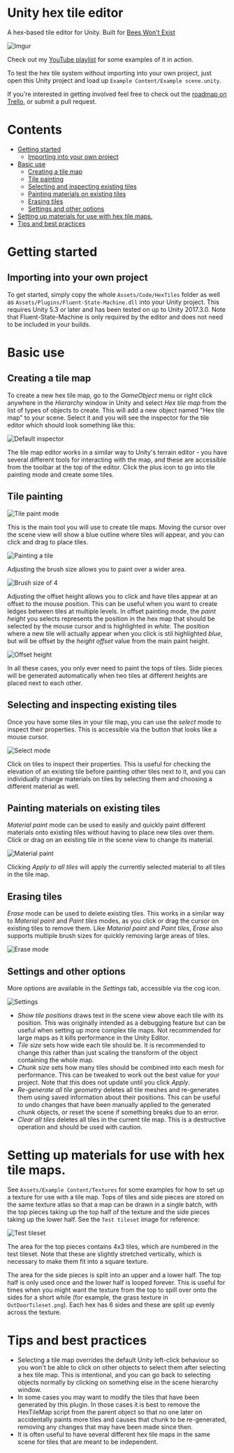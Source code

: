 # Unity hex tile editor

A hex-based tile editor for Unity. Built for [Bees Won't Exist](http://honeyvalegames.com/bees-wont-exist/)

![Imgur](http://i.imgur.com/gEB4P5D.png)

Check out my [YouTube playlist](https://www.youtube.com/playlist?list=PLvydZeK3xG9hFWaunAdrvl7W_ExOquTcA) for some examples of it in action.

To test the hex tile system without importing into your own project, just open this Unity project and load up `Example Content/Example scene.unity`.

If you're interested in getting involved feel free to check out the [roadmap on Trello](https://trello.com/b/WkukdhHq/hex-tile-editor), or submit a pull request.  

# Contents
<!-- START doctoc generated TOC please keep comment here to allow auto update -->
<!-- DON'T EDIT THIS SECTION, INSTEAD RE-RUN doctoc TO UPDATE -->
<!-- END doctoc -->

- [Getting started](#getting-started)
  - [Importing into your own project](#importing-into-your-own-project)
- [Basic use](#basic-use)
  - [Creating a tile map](#creating-a-tile-map)
  - [Tile painting](#tile-painting)
  - [Selecting and inspecting existing tiles](#selecting-and-inspecting-existing-tiles)
  - [Painting materials on existing tiles](#painting-materials-on-existing-tiles)
  - [Erasing tiles](#erasing-tiles)
  - [Settings and other options](#settings-and-other-options)
- [Setting up materials for use with hex tile maps.](#setting-up-materials-for-use-with-hex-tile-maps)
- [Tips and best practices](#tips-and-best-practices)

<!-- END doctoc generated TOC please keep comment here to allow auto update -->

# Getting started
## Importing into your own project
To get started, simply copy the whole `Assets/Code/HexTiles` folder as well as `Assets/Plugins/Fluent-State-Machine.dll` into your Unity project. This requires Unity 5.3 or later and has been tested on up to Unity 2017.3.0. Note that Fluent-State-Machine is only required by the editor and does not need to be included in your builds.

# Basic use
## Creating a tile map
To create a new hex tile map, go to the _GameObject_ menu or right click anywhere in the _Hierarchy_ window in Unity and select _Hex tile map_ from the list of types of objects to create. This will add a new object named "Hex tile map" to your scene. Select it and you will see the inspector for the tile editor which should look something like this:

![Default inspector](Documentation/Default-inspector.png)

The tile map editor works in a similar way to Unity's terrain editor - you have several different tools for interacting with the map, and these are accessible from the toolbar at the top of the editor. Click the plus icon to go into tile painting mode and create some tiles.

## Tile painting

![Tile paint mode](Documentation/Tile-paint.png)

This is the main tool you will use to create tile maps. Moving the cursor over the scene view will show a blue outline where tiles will appear, and you can click and drag to place tiles. 

![Painting a tile](Documentation/Tile-paint-scene.png)

Adjusting the brush size allows you to paint over a wider area. 

![Brush size of 4](Documentation/brush-size.png)

Adjusting the offset height allows you to click and have tiles appear at an offset to the mouse position. This can be useful when you want to create ledges between tiles at multiple levels. In offset painting mode, the _paint height_ you selects represents the position in the hex map that should be selected by the mouse cursor and is highlighted in _white_. The position where a new tile will actually appear when you click is stil highlighted _blue_, but will be offset by the _height offset_ value from the main paint height. 

![Offset height](Documentation/Offset-height.png)

In all these cases, you only ever need to paint the tops of tiles. Side pieces will be generated automatically when two tiles at different heights are placed next to each other. 

## Selecting and inspecting existing tiles

Once you have some tiles in your tile map, you can use the _select_ mode to inspect their properties. This is accessible via the button that looks like a mouse cursor.

![Select mode](Documentation/Select-mode.png)

Click on tiles to inspect their properties. This is useful for checking the elevation of an existing tile before painting other tiles next to it, and you can individually change materials on tiles by selecting them and choosing a different material as well.

##  Painting materials on existing tiles
_Material paint_ mode can be used to easily and quickly paint different materials onto existing tiles without having to place new tiles over them. Click or drag on an existing tile in the scene view to change its material.

![Material paint](Documentation/Material-paint.png)

Clicking _Apply to all tiles_ will apply the currently selected material to all tiles in the tile map.

## Erasing tiles
_Erase_ mode can be used to delete existing tiles. This works in a similar way to _Material paint_ and _Paint tiles_ modes, as you click or drag the cursor on existing tiles to remove them. Like _Material paint_ and _Paint tiles_, _Erase_ also supports multiple brush sizes for quickly removing large areas of tiles. 

![Erase mode](Documentation/Erase.png)

## Settings and other options
More options are available in the _Settings_ tab, accessible via the cog icon.

![Settings](Documentation/Settings.png)

 - _Show tile positions_ draws text in the scene view above each tile with its position. This was originally intended as a debugging feature but can be useful when setting up more complex tile maps. Not recommended for large maps as it kills performance in the Unity Editor. 
 - _Tile size_ sets how wide each tile should be. It is recommended to change this rather than just scaling the transform of the object containing the whole map. 
 - _Chunk size_ sets how many tiles should be combined into each mesh for performance. This can be tweaked to work out the best value for your project. Note that this does not update until you click _Apply_.
 - _Re-generate all tile geometry_ deletes all tile meshes and re-generates them using saved information about their positions. This can be useful to undo changes that have been manually applied to the generated chunk objects, or reset the scene if something breaks due to an error.
 - _Clear all tiles_ deletes all tiles in the current tile map. This is a destructive operation and should be used with caution. 

# Setting up materials for use with hex tile maps.
See `Assets/Example Content/Textures` for some examples for how to set up a texture for use with a tile map. Tops of tiles and side pieces are stored on the same texture atlas so that a map can be drawn in a single batch, with the top pieces taking up the top half of the texture and the side pieces taking up the lower half. See the `Test tileset` image for reference:

![Test tileset](Assets/Example%20Content/Textures/Test%20tileset.png)

The area for the top pieces contains 4x3 tiles, which are numbered in the test tileset. Note that these are slightly stretched vertically, which is necessary to make them fit into a square texture. 

The area for the side pieces is split into an upper and a lower half. The top half is only used once and the lower half is looped forever. This is useful for times when you might want the texture from the top to spill over onto the sides for a short while (for example, the grass texture in `OutDoorTileset.png`). Each hex has 6 sides and these are split up evenly across the texture.

# Tips and best practices
 - Selecting a tile map overrides the default Unity left-click behaviour so you won't be able to click on other objects to select them after selecting a hex tile map. This is intentional, and you can go back to selecting objects normally by clicking on something else in the scene hierarchy window.
 - In some cases you may want to modify the tiles that have been generated by this plugin. In those cases it is best to remove the HexTileMap script from the parent object so that no one later on accidentally paints more tiles and causes that chunk to be re-generated, removing any changes that may have been made since then.
 - It is often useful to have several different hex tile maps in the same scene for tiles that are meant to be independent.
